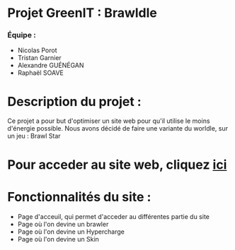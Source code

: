 # Projet GreenIT : Brawldle

### Équipe : 
- Nicolas Porot
- Tristan Garnier
- Alexandre GUÉNÉGAN
- Raphaël SOAVE

# Description du projet :
Ce projet a pour but d'optimiser un site web pour qu'il utilise le moins d'énergie possible.
Nous avons décidé de faire une variante du worldle, sur un jeu : Brawl Star


# Pour acceder au site web, cliquez [ici](https://projet-green-it-two.vercel.app/)


# Fonctionnalités du site :
- Page d'acceuil, qui permet d'acceder au différentes partie du site
- Page où l'on devine un brawler
- Page où l'on devine un Hypercharge
- Page où l'on devine un Skin

